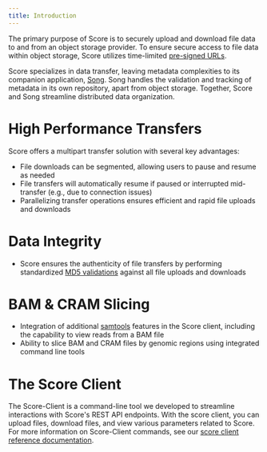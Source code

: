 ```yaml
---
title: Introduction
---
```


The primary purpose of Score is to securely upload and download file data to and from an object storage provider. To ensure secure access to file data within object storage, Score utilizes time-limited <a href="https://docs.aws.amazon.com/AmazonS3/latest/userguide/ShareObjectPreSignedURL.html" target="_blank">pre-signed URLs</a>. 

Score specializes in data transfer, leaving metadata complexities to its companion application, <a href="/documentation/song" target="_blank">Song</a>. Song handles the validation and tracking of metadata in its own repository, apart from object storage. Together, Score and Song streamline distributed data organization.

# High Performance Transfers

Score offers a multipart transfer solution with several key advantages:

- File downloads can be segmented, allowing users to pause and resume as needed
- File transfers will automatically resume if paused or interrupted mid-transfer (e.g., due to connection issues)
- Parallelizing transfer operations ensures efficient and rapid file uploads and downloads

# Data Integrity

- Score ensures the authenticity of file transfers by performing standardized <a href="https://www.ietf.org/rfc/rfc1321.txt" target="_blank">MD5 validations</a> against all file uploads and downloads

# BAM & CRAM Slicing

- Integration of additional <a href="http://www.htslib.org/" target="_blank">samtools</a> features in the Score client, including the capability to view reads from a BAM file
- Ability to slice BAM and CRAM files by genomic regions using integrated command line tools

# The Score Client

The Score-Client is a command-line tool we developed to streamline interactions with Score's REST API endpoints. With the score client, you can upload files, download files, and view various parameters related to Score. For more information on Score-Client commands, see our <a href="./reference/commands.md" target="_blank">score client reference documentation</a>.
